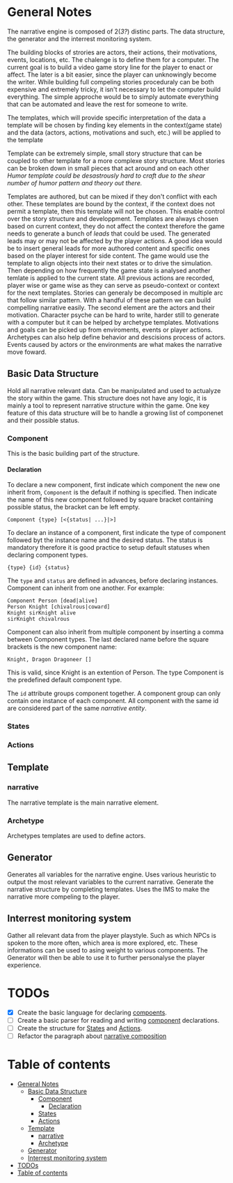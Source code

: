 # General Notes
The narrative engine is composed of 2(*3?*) distinc parts. The data structure, the generator and the interrest monitoring system.

The building blocks of strories are actors, their actions, their motivations, events, locations, etc. The chalenge is to define them for a computer. The current goal is to build a video game story line for the player to enact or affect. The later is a bit easier, since the player can unknowingly become the writer. While building full compeling stories proceduraly can be both expensive and extremely tricky, it isn't necessary to let the computer build everything. The simple approche would be to simply automate everything that can be automated and leave the rest for someone to write.


The templates, which will provide specific interpretation of the data
a template will be chosen by finding key elements in the context(game state)
and the data (actors, actions, motivations and such, etc.) will be applied to the template

Template can be extremely simple, small story structure that can be coupled to other template for a more complexe story structure. Most stories can be broken down in small pieces that act around and on each other
*Humor template could be desastrously hard to craft due to the shear number of humor pattern and theory out there.*

Templates are authored, but can be mixed if they don't conflict with each other.
These templates are bound by the context, if the context does not permit a template, then this template will not be chosen. This enable control over the story structure and developpment. Templates are always chosen based on current context, they do not affect the context therefore the game needs to generate a bunch of *leads* that could be used. The generated leads may or may not be affected by the player actions. A good idea would be to insert general leads for more authored content and specific ones based on the player interest for side content.
The game would use the template to align objects into their next states or to drive the simulation. Then depending on how frequently the game state is analysed
another temlate is applied to the current state. All previous actions are recorded, player wise or game wise as they can serve as pseudo-context or context for the next templates.
Stories can generaly be decomposed in multiple arc that follow similar pattern. With a handful of these pattern we can build compelling narrative easily. The second element are the actors and their motivation. Character psyche can be hard to write, harder still to generate with a computer but it can be helped by archetype templates. Motivations and goals can be picked up from enviroments, events or player actions. Archetypes can also help define behavior and descisions process of actors. Events caused by actors or the environments are what makes the narrative move foward.
## Basic Data Structure
Hold all narrative relevant data. Can be manipulated and used to actualyze the story within the game. This structure does not have any logic, it is mainly a tool to represent narrative structure within the game.
One key feature of this data structure will be to handle a growing list of componenet and their possible status.
### Component
This is the basic building part of the structure.
#### Declaration
To declare a new component, first indicate which component the new one inherit from, `Component` is the default if nothing is specified. Then indicate the name of this new component followed by square bracket containing possible status, the bracket can be left empty.

`Component {type} [<{status| ...}|>]`

To declare an instance of a component, first indicate the type of component followed byt the instance name and the desired status. The status is mandatory therefore it is good practice to setup default statuses when declaring component types.

`{type} {id} {status}`

The `type` and `status` are defined in advances, before declaring instances. Component can inherit from one another. For example:
```
Component Person [dead|alive]
Person Knight [chivalrous|coward]
Knight sirKnight alive
sirKnight chivalrous
```
Component can also inherit from multiple component by inserting a comma between Component types. The last declared name before the square brackets is the new component name:
```
Knight, Dragon Dragoneer []
```

This is valid, since Knight is an extention of Person. The type Component is the predefined default component type.

The `id` attribute groups component together. A component group can only contain one instance of each component. All component with the same id are considered part of the same *narrative entity*.
### States
### Actions

## Template
### narrative
The narrative template is the main narrative element.
### Archetype
Archetypes templates are used to define actors. 
## Generator
Generates all variables for the narrative engine. Uses various heuristic to output the most relevant variables to the current narrative. Generate the narrative structure by completing templates. Uses the IMS to make the narrative more compeling to the player.
## Interrest monitoring system
Gather all relevant data from the player playstyle. Such as which NPCs is spoken to the more often, which area is more explored, etc. These informations can be used to asing weight to various components. The Generator will then be able to use it to further personalyse the player experience.
# TODOs
- [x] Create the basic language for declaring [compoents](#component).
- [ ] Create a basic parser for reading and writing [component](#component) declarations.
- [ ] Create the structure for [States](#states) and [Actions](#actions).
- [ ] Refactor the paragraph about [narrative composition](#narrative-composition)
# Table of contents
- [General Notes](#general-notes)
    - [Basic Data Structure](#basic-data-structure)
        - [Component](#component)
            - [Declaration](#declaration)
        - [States](#states)
        - [Actions](#actions)
    - [Template](#template)
        - [narrative](#narrative)
        - [Archetype](#archetype)
    - [Generator](#generator)
    - [Interrest monitoring system](#interrest-monitoring-system)
- [TODOs](#todos)
- [Table of contents](#table-of-contents)